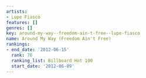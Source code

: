 ```yaml
---
artists:
- Lupe Fiasco
features: []
genres: []
key: around-my-way--freedom-ain-t-free--lupe-fiasco
name: Around My Way (Freedom Ain't Free)
rankings:
- end_date: '2012-06-15'
  rank: 76
  ranking_list: Billboard Hot 100
  start_date: '2012-06-09'
---
```


